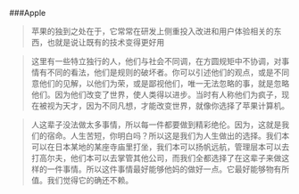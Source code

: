 ###Apple

>苹果的独到之处在于，它常常在研发上侧重投入改进和用户体验相关的东西，也就是说让既有的技术变得更好用

>这里有一些特立独行的人，他们与社会不同调，在方圆规矩中不协调，对事情有不同的看法，他们是规则的破坏者。你可以引述他们的观点，或是不同意他们的见解，以他们为荣，或是鄙视他们，唯一无法忽略的事，就是忽略他们。因为他们改变了世界，使人类得以进步。当时有人称他们为疯子，现在被视为天才，因为不同凡想，才能改变世界，就像你选择了苹果计算机。

>人这辈子没法做太多事情，所以每一件都要做到精彩绝伦。因为，这就是我们的宿命。人生苦短，你明白吗？所以这是我们为人生做出的选择。我们本可以在日本某地的某座寺庙里打坐，我们本可以扬帆远航，管理层本可以去打高尔夫，他们本可以去掌管其他公司，而我们全都选择了在这辈子来做这样的一件事情。所以这件事情最好能够他妈的做好一点。它最好能够物有所值。我们觉得它的确还不赖。

